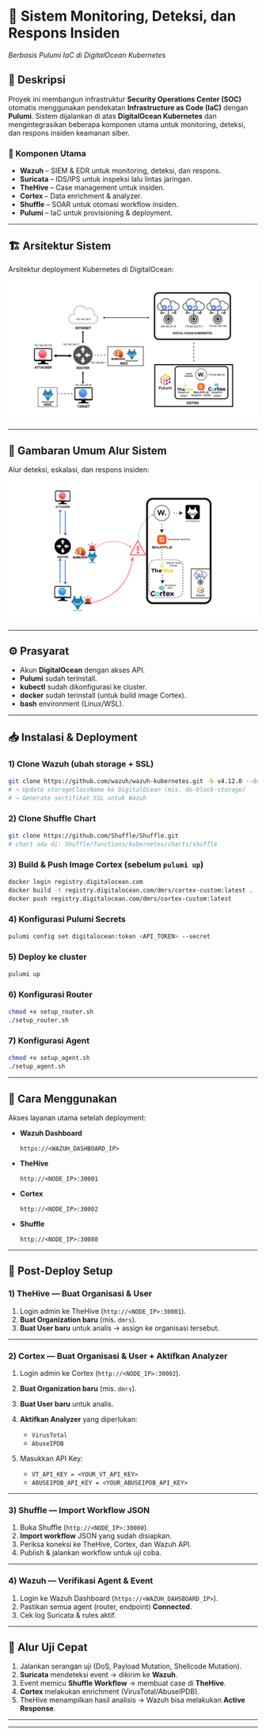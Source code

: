 # 🚨 Sistem Monitoring, Deteksi, dan Respons Insiden  
_Berbasis Pulumi IaC di DigitalOcean Kubernetes_

## 📌 Deskripsi
Proyek ini membangun infrastruktur **Security Operations Center (SOC)** otomatis menggunakan pendekatan **Infrastructure as Code (IaC)** dengan **Pulumi**. Sistem dijalankan di atas **DigitalOcean Kubernetes** dan mengintegrasikan beberapa komponen utama untuk monitoring, deteksi, dan respons insiden keamanan siber.

### 🔑 Komponen Utama
- **Wazuh** – SIEM & EDR untuk monitoring, deteksi, dan respons.  
- **Suricata** – IDS/IPS untuk inspeksi lalu lintas jaringan.  
- **TheHive** – Case management untuk insiden.  
- **Cortex** – Data enrichment & analyzer.  
- **Shuffle** – SOAR untuk otomasi workflow insiden.  
- **Pulumi** – IaC untuk provisioning & deployment.  

---

## 🏗️ Arsitektur Sistem
Arsitektur deployment Kubernetes di DigitalOcean:

![Arsitektur Sistem](/gambar/topologi.png)

---

## 🔄 Gambaran Umum Alur Sistem
Alur deteksi, eskalasi, dan respons insiden:

![Gambaran Umum](/gambar/gambaran.png)

---

## ⚙️ Prasyarat
- Akun **DigitalOcean** dengan akses API.  
- **Pulumi** sudah terinstall.  
- **kubectl** sudah dikonfigurasi ke cluster.  
- **docker** sudah terinstall (untuk build image Cortex).  
- **bash** environment (Linux/WSL).    

---

## 📥 Instalasi & Deployment

### 1) Clone Wazuh (ubah storage + SSL)
```bash
git clone https://github.com/wazuh/wazuh-kubernetes.git -b v4.12.0 --depth=1
# → Update storageClassName ke DigitalOcean (mis. do-block-storage)
# → Generate sertifikat SSL untuk Wazuh
````

### 2) Clone Shuffle Chart

```bash
git clone https://github.com/Shuffle/Shuffle.git
# chart ada di: Shuffle/functions/kubernetes/charts/shuffle
```

### 3) Build & Push Image **Cortex** (sebelum `pulumi up`)
```bash
docker login registry.digitalocean.com
docker build -t registry.digitalocean.com/dmrs/cortex-custom:latest .
docker push registry.digitalocean.com/dmrs/cortex-custom:latest
```

### 4) Konfigurasi Pulumi Secrets

```bash
pulumi config set digitalocean:token <API_TOKEN> --secret
```

### 5) Deploy ke cluster

```bash
pulumi up
```

### 6) Konfigurasi Router

```bash
chmod +x setup_router.sh
./setup_router.sh
```

### 7) Konfigurasi Agent

```bash
chmod +x setup_agent.sh
./setup_agent.sh
```

---

## 🚀 Cara Menggunakan

Akses layanan utama setelah deployment:

* **Wazuh Dashboard**

  ```
  https://<WAZUH_DASHBOARD_IP>
  ```

* **TheHive**

  ```
  http://<NODE_IP>:30001
  ```

* **Cortex**

  ```
  http://<NODE_IP>:30002
  ```

* **Shuffle**

  ```
  http://<NODE_IP>:30080
  ```

---

## 🔧 Post-Deploy Setup

### 1) TheHive — Buat Organisasi & User

1. Login admin ke TheHive (`http://<NODE_IP>:30001`).
2. **Buat Organization baru** (mis. `dmrs`).
3. **Buat User baru** untuk analis → assign ke organisasi tersebut.

---

### 2) Cortex — Buat Organisasi & User + Aktifkan Analyzer

1. Login admin ke Cortex (`http://<NODE_IP>:30002`).
2. **Buat Organization baru** (mis. `dmrs`).
3. **Buat User baru** untuk analis.
4. **Aktifkan Analyzer** yang diperlukan:

   * `VirusTotal`
   * `AbuseIPDB`
5. Masukkan API Key:

   * `VT_API_KEY = <YOUR_VT_API_KEY>`
   * `ABUSEIPDB_API_KEY = <YOUR_ABUSEIPDB_API_KEY>`

---

### 3) Shuffle — Import Workflow JSON

1. Buka Shuffle (`http://<NODE_IP>:30080`).
2. **Import workflow** JSON yang sudah disiapkan.
3. Periksa koneksi ke TheHive, Cortex, dan Wazuh API.
4. Publish & jalankan workflow untuk uji coba.

---

### 4) Wazuh — Verifikasi Agent & Event

1. Login ke Wazuh Dashboard (`https://<WAZUH_DAHSBOARD_IP>`).
2. Pastikan semua agent (router, endpoint) **Connected**.
3. Cek log Suricata & rules aktif.

---

## 🧪 Alur Uji Cepat

1. Jalankan serangan uji (DoS, Payload Mutation, Shellcode Mutation).
2. **Suricata** mendeteksi event → dikirim ke **Wazuh**.
3. Event memicu **Shuffle Workflow** → membuat case di **TheHive**.
4. **Cortex** melakukan enrichment (VirusTotal/AbuseIPDB).
5. TheHive menampilkan hasil analisis → Wazuh bisa melakukan **Active Response**.

---

---
